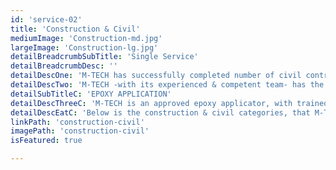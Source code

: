 ```yaml
---
id: 'service-02'
title: 'Construction & Civil'
mediumImage: 'Construction-md.jpg'
largeImage: 'Construction-lg.jpg'
detailBreadcrumbSubTitle: 'Single Service'
detailBreadcrumbDesc: ''
detailDescOne: 'M-TECH has successfully completed number of civil contracts on variousprojects meeting the client targets, specification, and expectation.'
detailDescTwo: 'M-TECH -with its experienced & competent team- has the ability to manageand run different sizes of construction & civil projects.'
detailSubTitleC: 'EPOXY APPLICATION'
detailDescThreeC: 'M-TECH is an approved epoxy applicator, with trainedand skilled manpower under a supervision of experts.From high density epoxy flooring to low density, M-TECHcan provide a variety of selections based on the client functions. M-TECH has the ability to provide technical recommendations through its international partner ITW Performance Polymers in Italy.'
detailDescEatC: 'Below is the construction & civil categories, that M-TECH focusing on :'
linkPath: 'construction-civil'
imagePath: 'construction-civil'
isFeatured: true

---
```

